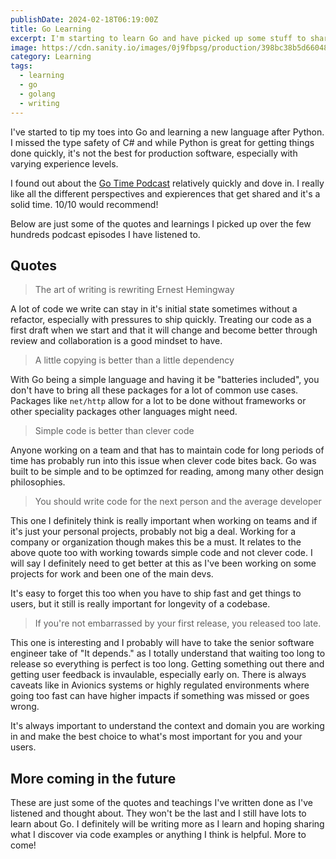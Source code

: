 ```yaml
---
publishDate: 2024-02-18T06:19:00Z
title: Go Learning
excerpt: I'm starting to learn Go and have picked up some stuff to share
image: https://cdn.sanity.io/images/0j9fbpsg/production/398bc38b5d660484a35bb7ad0ac73dfeac414aa9-5827x3602.jpg
category: Learning
tags:
  - learning
  - go
  - golang
  - writing
---
```


I've started to tip my toes into Go and learning a new language after Python. I missed the type safety of C# and while Python is great for getting things done quickly, it's not the best for production software, especially with varying experience levels.

I found out about the [Go Time Podcast](https://changelog.com/gotime) relatively quickly and dove in. I really like all the different perspectives and expierences that get shared and it's a solid time. 10/10 would recommend!

Below are just some of the quotes and learnings I picked up over the few hundreds podcast episodes I have listened to.

## Quotes

> The art of writing is rewriting
> Ernest Hemingway

A lot of code we write can stay in it's initial state sometimes without a refactor, especially with pressures to ship quickly. Treating our code as a first draft when we start and that it will change and become better through review and collaboration is a good mindset to have.

> A little copying is better than a little dependency

With Go being a simple language and having it be "batteries included", you don't have to bring all these packages for a lot of common use cases. Packages like `net/http` allow for a lot to be done without frameworks or other speciality packages other languages might need.

> Simple code is better than clever code

Anyone working on a team and that has to maintain code for long periods of time has probably run into this issue when clever code bites back. Go was built to be simple and to be optimzed for reading, among many other design philosophies.

> You should write code for the next person and the average developer

This one I definitely think is really important when working on teams and if it's just your personal projects, probably not big a deal. Working for a company or organization though makes this be a must. It relates to the above quote too with working towards simple code and not clever code. I will say I definitely need to get better at this as I've been working on some projects for work and been one of the main devs.

It's easy to forget this too when you have to ship fast and get things to users, but it still is really important for longevity of a codebase.

> If you're not embarrassed by your first release, you released too late.

This one is interesting and I probably will have to take the senior software engineer take of "It depends." as I totally understand that waiting too long to release so everything is perfect is too long. Getting something out there and getting user feedback is invaulable, especially early on. There is always caveats like in Avionics systems or highly regulated environments where going too fast can have higher impacts if something was missed or goes wrong.

It's always important to understand the context and domain you are working in and make the best choice to what's most important for you and your users.

## More coming in the future

These are just some of the quotes and teachings I've written done as I've listened and thought about. They won't be the last and I still have lots to learn about Go. I definitely will be writing more as I learn and hoping sharing what I discover via code examples or anything I think is helpful. More to come!